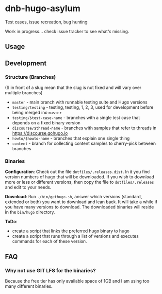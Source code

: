 # dnb-hugo-asylum
Test cases, issue recreation, bug hunting

Work in progress... check issue tracker to see what's missing.

## Usage

## Development

### Structure (Branches)

($ in front of a slug mean that the slug is not fixed and will vary over multiple branches)

- `master` - main branch with runnable testing suite and Hugo versions
- `testing/testing` - testing, testing, 1, 2, 3, used for development before being merged ino `master`
- `testing/$test-case-name` - branches with a single test case that depends on a fixed binary version
- `discourse/$thread-name` - branches with samples that refer to threads in https://discourse.gohugo.io
- `howto/$howto-name` - branches that explain one single thing
- `content` - branch for collecting content samples to cherry-pick between branches

### Binaries

**Configuration**: Check out the file `dotfiles/.releases.dist`. In it you find version numbers of hugo that will be
downloaded. If you wish to download more or less or different versions, then copy the file to `dotfiles/.releases` and
edit to your needs.
 
**Download**: Run `./bin/gethugo.sh`, answer which versions (standard, extended or both) you want to download and lean 
back. It will take a while if you have many versions to download. The downloaded binaries will reside in the `bin/hugo`
directory.

**ToDo**:

- create a script that links the preferred hugo binary to hugo
- create a script that runs through a list of versions and executes commands for each of these version.

## FAQ

### Why not use GIT LFS for the binaries?

Because the free tier has only available space of 1GB and I am using too many different binaries.
